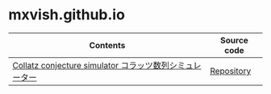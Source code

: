 # mxvish.github.io

Contents | Source code
 -- | --
[Collatz conjecture simulator  コラッツ数列シミュレーター](https://mxvish.github.io/collatz/) | [Repository](https://github.com/mxvish/mxvish.github.io/tree/main/collatz)
